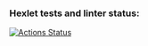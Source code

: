 ### Hexlet tests and linter status:
[![Actions Status](https://github.com/Ilya759/python-project-lvl1/workflows/hexlet-check/badge.svg)](https://github.com/Ilya759/python-project-lvl1/actions)